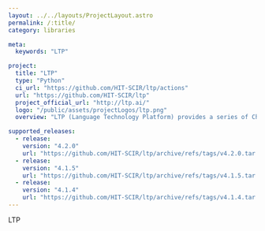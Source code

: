 ```yaml
---
layout: ../../layouts/ProjectLayout.astro
permalink: /:title/
category: libraries

meta:
  keywords: "LTP"

project:
  title: "LTP"
  type: "Python"
  ci_url: "https://github.com/HIT-SCIR/ltp/actions"
  url: "https://github.com/HIT-SCIR/ltp"
  project_official_url: "http://ltp.ai/"
  logo: "/public/assets/projectLogos/ltp.png"
  overview: "LTP (Language Technology Platform) provides a series of Chinese natural language processing tools. Users can use these tools to perform word segmentation, part-of-speech tagging, syntactic analysis, etc. on Chinese texts."

supported_releases:
  - release:
    version: "4.2.0"
    url: "https://github.com/HIT-SCIR/ltp/archive/refs/tags/v4.2.0.tar.gz"
  - release:
    version: "4.1.5"
    url: "https://github.com/HIT-SCIR/ltp/archive/refs/tags/v4.1.5.tar.gz"
  - release:
    version: "4.1.4"
    url: "https://github.com/HIT-SCIR/ltp/archive/refs/tags/v4.1.4.tar.gz"
---
```


<p>LTP</p>
